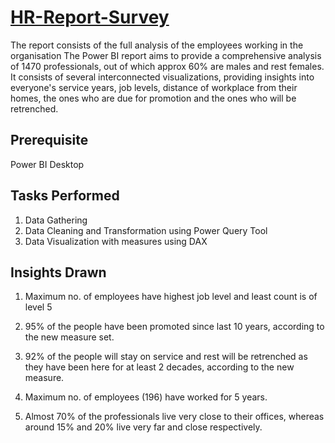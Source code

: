# [HR-Report-Survey](https://drive.google.com/file/d/1l8xbbeUjmGQJkRML6C6pQZeY_mkHYfYk/view?usp=sharing)
The report consists of the full analysis of the employees working in the organisation
The Power BI report aims to provide a comprehensive analysis of 1470 professionals, out of which approx 60% are males and rest females. It consists of several interconnected visualizations, providing insights into everyone's service years, job levels, distance of workplace from their homes, the ones who are due for promotion and the ones who will be retrenched.

## Prerequisite
Power BI Desktop

## Tasks Performed
1. Data Gathering
2. Data Cleaning and Transformation using Power Query Tool
3. Data Visualization with measures using DAX

## Insights Drawn
1. Maximum no. of employees have highest job level and least count is of level 5

2. 95% of the people have been promoted since last 10 years, according to the new measure set. 

3. 92% of the people will stay on service and rest will be retrenched as they have been here for at least 2 decades, according to the new measure.

4. Maximum no. of employees (196) have worked for 5 years.

5. Almost 70% of the professionals live very close to their offices, whereas around 15% and 20% live very far and close respectively.
